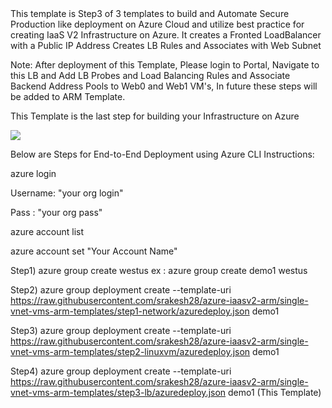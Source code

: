 <html>
<h>
This template is Step3 of 3 templates to build and Automate Secure Production like deployment on Azure Cloud and utilize best practice for creating IaaS V2 Infrastructure on Azure.
</h>
It creates a Fronted LoadBalancer with a Public IP Address
Creates LB Rules and Associates with Web Subnet

Note: After deployment of this Template, Please login to Portal, Navigate to this LB and Add LB Probes and Load Balancing Rules and Associate Backend Address Pools to Web0 and Web1 VM's, In future these steps will be added to ARM Template.

This Template is the last step for building your Infrastructure on Azure

<a href="https://portal.azure.com/#create/Microsoft.Template/uri/https%3A%2F%2Fraw.githubusercontent.com%2Fsrakesh28%2Fdemo-working%2Fsingle-vnet-vms-arm-templates%2Fstep3-lb%2Fazuredeploy.json" target="_blank">
    <img src="http://azuredeploy.net/deploybutton.png"/>
</a>

Below are Steps for End-to-End Deployment using  Azure CLI Instructions:

azure login

Username: "your org login"

Pass : "your org pass"

azure account list

azure account set "Your Account Name"


Step1) azure group create westus ex : azure group create demo1 westus

Step2) azure group deployment create --template-uri https://raw.githubusercontent.com/srakesh28/azure-iaasv2-arm/single-vnet-vms-arm-templates/step1-network/azuredeploy.json demo1 

Step3) azure group deployment create --template-uri https://raw.githubusercontent.com/srakesh28/azure-iaasv2-arm/single-vnet-vms-arm-templates/step2-linuxvm/azuredeploy.json demo1 

Step4) azure group deployment create --template-uri https://raw.githubusercontent.com/srakesh28/azure-iaasv2-arm/single-vnet-vms-arm-templates/step3-lb/azuredeploy.json demo1 (This Template)

</html>
